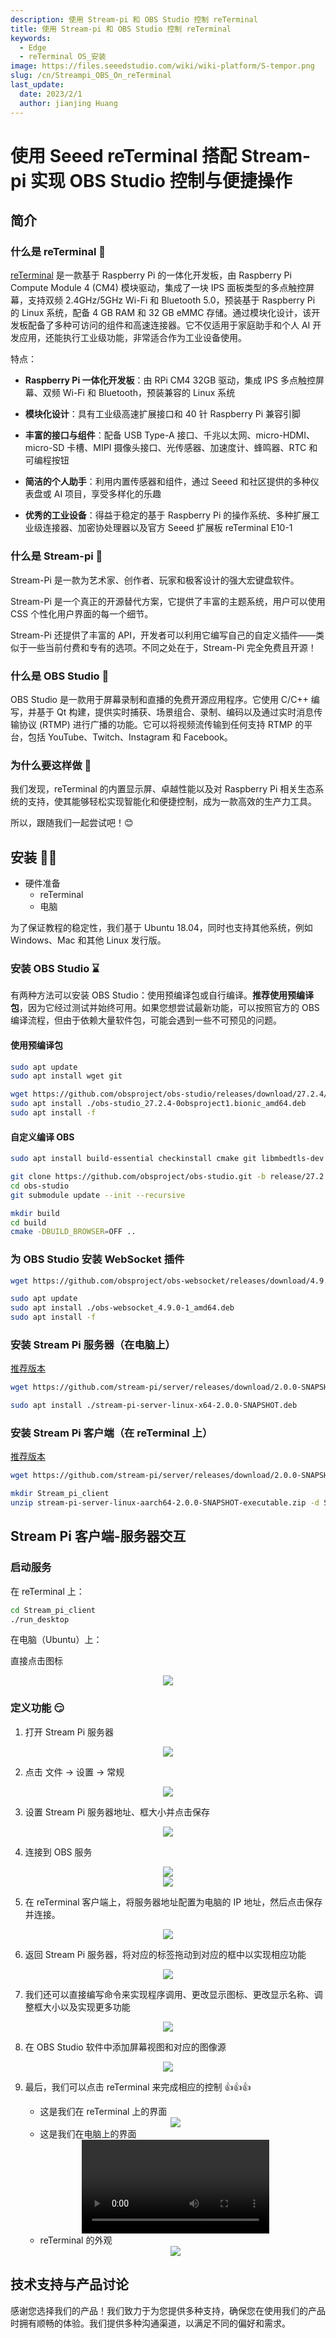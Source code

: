 ```yaml
---
description: 使用 Stream-pi 和 OBS Studio 控制 reTerminal
title: 使用 Stream-pi 和 OBS Studio 控制 reTerminal
keywords:
  - Edge
  - reTerminal OS_安装
image: https://files.seeedstudio.com/wiki/wiki-platform/S-tempor.png
slug: /cn/Streampi_OBS_On_reTerminal
last_update:
  date: 2023/2/1
  author: jianjing Huang
---
```



# 使用 Seeed reTerminal 搭配 Stream-pi 实现 OBS Studio 控制与便捷操作

## 简介

### 什么是 reTerminal 🤔

[reTerminal](https://www.seeedstudio.com/ReTerminal-with-CM4-p-4904.html) 是一款基于 Raspberry Pi 的一体化开发板，由 Raspberry Pi Compute Module 4 (CM4) 模块驱动，集成了一块 IPS 面板类型的多点触控屏幕，支持双频 2.4GHz/5GHz Wi-Fi 和 Bluetooth 5.0，预装基于 Raspberry Pi 的 Linux 系统，配备 4 GB RAM 和 32 GB eMMC 存储。通过模块化设计，该开发板配备了多种可访问的组件和高速连接器。它不仅适用于家庭助手和个人 AI 开发应用，还能执行工业级功能，非常适合作为工业设备使用。

特点：

- **Raspberry Pi 一体化开发板**：由 RPi CM4 32GB 驱动，集成 IPS 多点触控屏幕、双频 Wi-Fi 和 Bluetooth，预装兼容的 Linux 系统

- **模块化设计**：具有工业级高速扩展接口和 40 针 Raspberry Pi 兼容引脚

- **丰富的接口与组件**：配备 USB Type-A 接口、千兆以太网、micro-HDMI、micro-SD 卡槽、MIPI 摄像头接口、光传感器、加速度计、蜂鸣器、RTC 和可编程按钮

- **简洁的个人助手**：利用内置传感器和组件，通过 Seeed 和社区提供的多种仪表盘或 AI 项目，享受多样化的乐趣

- **优秀的工业设备**：得益于稳定的基于 Raspberry Pi 的操作系统、多种扩展工业级连接器、加密协处理器以及官方 Seeed 扩展板 reTerminal E10-1

### 什么是 Stream-pi 🤔

Stream-Pi 是一款为艺术家、创作者、玩家和极客设计的强大宏键盘软件。

Stream-Pi 是一个真正的开源替代方案，它提供了丰富的主题系统，用户可以使用 CSS 个性化用户界面的每一个细节。

Stream-Pi 还提供了丰富的 API，开发者可以利用它编写自己的自定义插件——类似于一些当前付费和专有的选项。不同之处在于，Stream-Pi 完全免费且开源！

### 什么是 OBS Studio 🤔

OBS Studio 是一款用于屏幕录制和直播的免费开源应用程序。它使用 C/C++ 编写，并基于 Qt 构建，提供实时捕获、场景组合、录制、编码以及通过实时消息传输协议 (RTMP) 进行广播的功能。它可以将视频流传输到任何支持 RTMP 的平台，包括 YouTube、Twitch、Instagram 和 Facebook。

### 为什么要这样做 🤨

我们发现，reTerminal 的内置显示屏、卓越性能以及对 Raspberry Pi 相关生态系统的支持，使其能够轻松实现智能化和便捷控制，成为一款高效的生产力工具。

所以，跟随我们一起尝试吧！😊

## 安装 🐱‍🚀

- 硬件准备
  - reTerminal
  - 电脑

为了保证教程的稳定性，我们基于 Ubuntu 18.04，同时也支持其他系统，例如 Windows、Mac 和其他 Linux 发行版。

### 安装 OBS Studio ⌛

有两种方法可以安装 OBS Studio：使用预编译包或自行编译。**推荐使用预编译包**，因为它经过测试并始终可用。如果您想尝试最新功能，可以按照官方的 OBS 编译流程，但由于依赖大量软件包，可能会遇到一些不可预见的问题。

#### 使用预编译包

```bash
sudo apt update 
sudo apt install wget git 
```

```bash
wget https://github.com/obsproject/obs-studio/releases/download/27.2.4/obs-studio_27.2.4-0obsproject1.bionic_amd64.deb
sudo apt install ./obs-studio_27.2.4-0obsproject1.bionic_amd64.deb
sudo apt install -f
```

#### 自定义编译 OBS

```bash
sudo apt install build-essential checkinstall cmake git libmbedtls-dev libasound2-dev libavcodec-dev libavdevice-dev libavfilter-dev libavformat-dev libavutil-dev libcurl4-openssl-dev libfontconfig1-dev libfreetype6-dev libgl1-mesa-dev libjack-jackd2-dev libjansson-dev libluajit-5.1-dev libpulse-dev libqt5x11extras5-dev libspeexdsp-dev libswresample-dev libswscale-dev libudev-dev libv4l-dev libvlc-dev libx11-dev libx11-xcb1 libx11-xcb-dev libxcb-xinput0 libxcb-xinput-dev libxcb-randr0 libxcb-randr0-dev libxcb-xfixes0 libxcb-xfixes0-dev libx264-dev libxcb-shm0-dev libxcb-xinerama0-dev libxcomposite-dev libxinerama-dev pkg-config python3-dev qtbase5-dev libqt5svg5-dev swig libwayland-dev qtbase5-private-dev libpci-dev
```

```bash
git clone https://github.com/obsproject/obs-studio.git -b release/27.2 obs_27.2
cd obs-studio
git submodule update --init --recursive
```

```bash
mkdir build
cd build
cmake -DBUILD_BROWSER=OFF ..
```

### 为 OBS Studio 安装 WebSocket 插件

```bash
wget https://github.com/obsproject/obs-websocket/releases/download/4.9.0/obs-websocket_4.9.0-1_amd64.deb
```

```bash
sudo apt update 
sudo apt install ./obs-websocket_4.9.0-1_amd64.deb
sudo apt install -f
```

### 安装 Stream Pi 服务器（在电脑上）

[推荐版本](https://github.com/stream-pi/server/releases/tag/2.0.0-SNAPSHOT)

```bash
wget https://github.com/stream-pi/server/releases/download/2.0.0-SNAPSHOT/stream-pi-server-linux-x64-2.0.0-SNAPSHOT.deb
```

```bash
sudo apt install ./stream-pi-server-linux-x64-2.0.0-SNAPSHOT.deb
```

### 安装 Stream Pi 客户端（在 reTerminal 上）

[推荐版本](https://github.com/stream-pi/client/releases/tag/2.0.0-SNAPSHOT)

```bash
wget https://github.com/stream-pi/server/releases/download/2.0.0-SNAPSHOT/stream-pi-server-linux-aarch64-2.0.0-SNAPSHOT-executable.zip
```

```bash
mkdir Stream_pi_client 
unzip stream-pi-server-linux-aarch64-2.0.0-SNAPSHOT-executable.zip -d Stream_pi_client
```

## Stream Pi 客户端-服务器交互

### 启动服务

在 reTerminal 上：

```bash
cd Stream_pi_client
./run_desktop
```

在电脑（Ubuntu）上：

直接点击图标

<div align="center"><img width={500} src="https://files.seeedstudio.com/wiki/ReTerminal/Streampi/01.jpg"/></div>

### 定义功能 😏

1. 打开 Stream Pi 服务器

<div align="center"><img width={500} src="https://files.seeedstudio.com/wiki/ReTerminal/Streampi/02.jpg"/></div>

2. 点击 文件 -> 设置 -> 常规

<div align="center"><img width={500} src="https://files.seeedstudio.com/wiki/ReTerminal/Streampi/03.jpg"/></div>

3. 设置 Stream Pi 服务器地址、框大小并点击保存

<div align="center"><img width={500} src="https://files.seeedstudio.com/wiki/ReTerminal/Streampi/04.jpg"/></div>

4. 连接到 OBS 服务

<div align="center"><img width={500} src="https://files.seeedstudio.com/wiki/ReTerminal/Streampi/06.jpg"/></div>
<div align="center"><img width={500} src="https://files.seeedstudio.com/wiki/ReTerminal/Streampi/05.jpg"/></div>

5. 在 reTerminal 客户端上，将服务器地址配置为电脑的 IP 地址，然后点击保存并连接。

<div align="center"><img width={500} src="https://files.seeedstudio.com/wiki/ReTerminal/Streampi/09.jpg"/></div>

6. 返回 Stream Pi 服务器，将对应的标签拖动到对应的框中以实现相应功能

<div align="center"><img width={500} src="https://files.seeedstudio.com/wiki/ReTerminal/Streampi/07.jpg"/></div>

7. 我们还可以直接编写命令来实现程序调用、更改显示图标、更改显示名称、调整框大小以及实现更多功能

<div align="center"><img width={500} src="https://files.seeedstudio.com/wiki/ReTerminal/Streampi/11.jpg"/></div>

8. 在 OBS Studio 软件中添加屏幕视图和对应的图像源

<div align="center"><img width={500} src="https://files.seeedstudio.com/wiki/ReTerminal/Streampi/08.jpg"/></div>

9. 最后，我们可以点击 reTerminal 来完成相应的控制 👍👍👍

    - 这是我们在 reTerminal 上的界面

    <div align="center"><img width={500} src="https://files.seeedstudio.com/wiki/ReTerminal/Streampi/10.jpg"/></div>

    - 这是我们在电脑上的界面

    <div align="center"><video width={500} controls><source src="https://files.seeedstudio.com/wiki/ReTerminal/Streampi/demo.mkv"/></video></div>

    - reTerminal 的外观

    <div align="center"><img width={500} src="https://files.seeedstudio.com/wiki/ReTerminal/Streampi/12.jpg"/></div>

## 技术支持与产品讨论

感谢您选择我们的产品！我们致力于为您提供多种支持，确保您在使用我们的产品时拥有顺畅的体验。我们提供多种沟通渠道，以满足不同的偏好和需求。

<div class="button_tech_support_container">
<a href="https://forum.seeedstudio.com/" class="button_forum"></a> 
<a href="https://www.seeedstudio.com/contacts" class="button_email"></a>
</div>

<div class="button_tech_support_container">
<a href="https://discord.gg/eWkprNDMU7" class="button_discord"></a> 
<a href="https://github.com/Seeed-Studio/wiki-documents/discussions/69" class="button_discussion"></a>
</div>